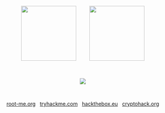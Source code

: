 <p align="center">
    <img height="150px" src="https://github-readme-stats.vercel.app/api?username=valkheim&show_icons=true&theme=tokyonight" />
    &nbsp; &nbsp; &nbsp; &nbsp;
    <img height="150px" src="https://github-readme-stats.vercel.app/api/top-langs/?username=valkheim&layout=compact&theme=tokyonight" /> 
</p>

<br/>

<p align="center">
    <img src="https://github-profile-trophy.vercel.app/?username=valkheim&theme=juicyfresh&no-bg=true&column=6&no-frame=true&title=MultiLanguage,Commit,PR,Issues,Followers,Repo,AllSuperRank,LongTimeUser" />
</p>

<br/>

<p align="center">
    <a href="https://www.root-me.org/valkheim" target="_blank">root-me.org</a>
    &nbsp;
    <a href="https://tryhackme.com/p/valkheim" target="_blank">tryhackme.com</a>
    &nbsp;
    <a href="https://app.hackthebox.eu/profile/37481" target="_blank">hackthebox.eu</a>
    &nbsp;
    <a href="https://cryptohack.org/user/valkheim/" target="_blank">cryptohack.org</a>
</p>

